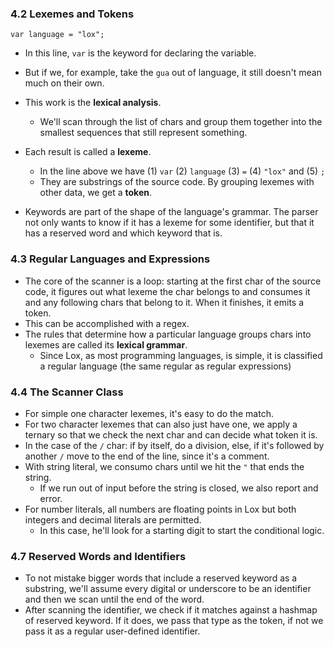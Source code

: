 ### 4.2 Lexemes and Tokens

`var language = "lox";
`
- In this line, `var` is the keyword for declaring the variable.
- But if we, for example, take the `gua` out of language, it still doesn't mean much on their own.
- This work is the **lexical analysis**.
	- We'll scan through the list of chars and group them together into the smallest sequences that still represent something.

- Each result is called a **lexeme**. 
	- In the line above we have (1) `var` (2) `language` (3) `=` (4) `"lox"` and (5) `;`
	- They are substrings of the source code. By grouping lexemes with other data, we get a **token**.


- Keywords are part of the shape of the language's grammar. The parser not only wants to know if it has a lexeme for some identifier, but that it has a reserved word and which keyword that is.


### 4.3 Regular Languages and Expressions

- The core of the scanner is a loop: starting at the first char of the source code, it figures out what lexeme the char belongs to and consumes it and any following chars that belong to it. When it finishes, it emits a token.
- This can be accomplished with a regex.
- The rules that determine how a particular language groups chars into lexemes are called its **lexical grammar**. 
	- Since Lox, as most programming languages, is simple, it is classified a regular language (the same regular as regular expressions)


### 4.4 The Scanner Class

- For simple one character lexemes, it's easy to do the match.
- For two character lexemes that can also just have one, we apply a ternary so that we check the next char and can decide what token it is.
- In the case of the `/` char: if by itself, do a division, else, if it's followed by another `/` move to the end of the line, since it's a comment.
- With string literal, we consumo chars until we hit the `"` that ends the string.
	- If we run out of input before the string is closed, we also report and error.
- For number literals, all numbers are floating points in Lox but both integers and decimal literals are permitted.
	- In this case, he'll look for a starting digit to start the conditional logic.



### 4.7 Reserved Words and Identifiers

- To not mistake bigger words that include a reserved keyword as a substring, we'll assume every digital or underscore to be an identifier and then we scan until the end of the word.
- After scanning the identifier, we check if it matches against a hashmap of reserved keyword. If it does, we pass that type as the token, if not we pass it as a regular user-defined identifier.